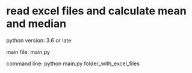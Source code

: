 # read excel files and calculate mean and median

python version: 3.6 or late

main file: main.py

command line: python main.py folder_with_excel_files
